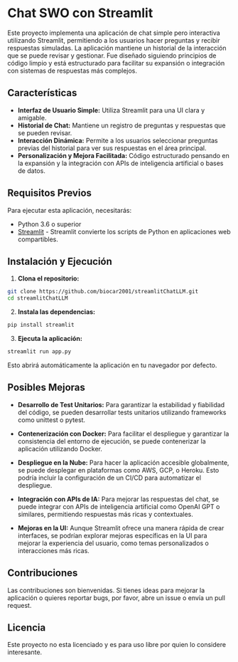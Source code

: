 # Chat SWO con Streamlit

Este proyecto implementa una aplicación de chat simple pero interactiva utilizando Streamlit, permitiendo a los usuarios hacer preguntas y recibir respuestas simuladas. La aplicación mantiene un historial de la interacción que se puede revisar y gestionar. Fue diseñado siguiendo principios de código limpio y está estructurado para facilitar su expansión o integración con sistemas de respuestas más complejos.

## Características

- **Interfaz de Usuario Simple:** Utiliza Streamlit para una UI clara y amigable.
- **Historial de Chat:** Mantiene un registro de preguntas y respuestas que se pueden revisar.
- **Interacción Dinámica:** Permite a los usuarios seleccionar preguntas previas del historial para ver sus respuestas en el área principal.
- **Personalización y Mejora Facilitada:** Código estructurado pensando en la expansión y la integración con APIs de inteligencia artificial o bases de datos.

## Requisitos Previos

Para ejecutar esta aplicación, necesitarás:

- Python 3.6 o superior
- [Streamlit](https://streamlit.io) - Streamlit convierte los scripts de Python en aplicaciones web compartibles.

## Instalación y Ejecución

1. **Clona el repositorio:**
```bash
git clone https://github.com/biocar2001/streamlitChatLLM.git
cd streamlitChatLLM
```

2. **Instala las dependencias:**
```bash
pip install streamlit
```

3. **Ejecuta la aplicación:**
```bash
streamlit run app.py
```

Esto abrirá automáticamente la aplicación en tu navegador por defecto.

## Posibles Mejoras

- **Desarrollo de Test Unitarios:** Para garantizar la estabilidad y fiabilidad del código, se pueden desarrollar tests unitarios utilizando frameworks como unittest o pytest.

- **Contenerización con Docker:** Para facilitar el despliegue y garantizar la consistencia del entorno de ejecución, se puede contenerizar la aplicación utilizando Docker.

- **Despliegue en la Nube:** Para hacer la aplicación accesible globalmente, se puede desplegar en plataformas como AWS, GCP, o Heroku. Esto podría incluir la configuración de un CI/CD para automatizar el despliegue.

- **Integración con APIs de IA:** Para mejorar las respuestas del chat, se puede integrar con APIs de inteligencia artificial como OpenAI GPT o similares, permitiendo respuestas más ricas y contextuales.

- **Mejoras en la UI:** Aunque Streamlit ofrece una manera rápida de crear interfaces, se podrían explorar mejoras específicas en la UI para mejorar la experiencia del usuario, como temas personalizados o interacciones más ricas.

## Contribuciones

Las contribuciones son bienvenidas. Si tienes ideas para mejorar la aplicación o quieres reportar bugs, por favor, abre un issue o envía un pull request.

## Licencia

Este proyecto  no esta licenciado y es para uso libre por quien lo considere interesante.
